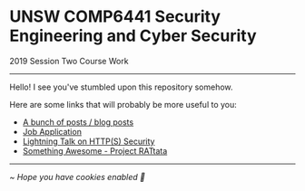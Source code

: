 # UNSW COMP6441 Security Engineering and Cyber Security
2019 Session Two Course Work

---

Hello! I see you've stumbled upon this repository somehow.  

Here are some links that will probably be more useful to you:

* [A bunch of posts / blog posts](https://featherbear.cc/UNSW-COMP6441/blog/categories/)
* [Job Application](https://featherbear.cc/UNSW-COMP6441/blog/post/job-application/)
* [Lightning Talk on HTTP(S) Security](https://featherbear.cc/UNSW-COMP6441/blog/post/lightning-talk-http-https-security/)
* [Something Awesome - Project RATtata](https://featherbear.cc/UNSW-COMP6441/blog/post/job-application/something_awesome/)

---

_~ Hope you have cookies enabled 🍪_

